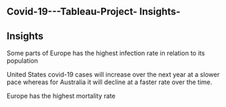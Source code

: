 ## Covid-19---Tableau-Project- Insights-

## Insights

Some parts of Europe has the highest infection rate in relation to its population

United States covid-19 cases will increase over the next year at a slower pace whereas for Australia it will decline at a faster rate over the time.

Europe has the highest mortality rate
